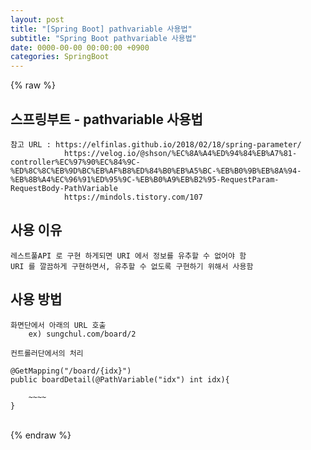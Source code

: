 ```yaml
---  
layout: post  
title: "[Spring Boot] pathvariable 사용법"  
subtitle: "Spring Boot pathvariable 사용법"  
date: 0000-00-00 00:00:00 +0900  
categories: SpringBoot  
---  
```

{% raw %}  
## 스프링부트 - pathvariable 사용법  
  
	참고 URL : https://elfinlas.github.io/2018/02/18/spring-parameter/  
				https://velog.io/@shson/%EC%8A%A4%ED%94%84%EB%A7%81-controller%EC%97%90%EC%84%9C-%ED%8C%8C%EB%9D%BC%EB%AF%B8%ED%84%B0%EB%A5%BC-%EB%B0%9B%EB%8A%94-%EB%8B%A4%EC%96%91%ED%95%9C-%EB%B0%A9%EB%B2%95-RequestParam-RequestBody-PathVariable  
				https://mindols.tistory.com/107  
  
## 사용 이유  
	레스트풀API 로 구현 하게되면 URI 에서 정보를 유추할 수 없어야 함  
	URI 를 깔끔하게 구현하면서, 유추할 수 없도록 구현하기 위해서 사용함  
  
## 사용 방법  
  
	화면단에서 아래의 URL 호출  
		ex) sungchul.com/board/2  
  
	컨트롤러단에서의 처리  
  
	@GetMapping("/board/{idx}")  
	public boardDetail(@PathVariable("idx") int idx){  
  
		~~~~  
	}  
  
                                                                                                                                                                                                                                                                                                                                                                                                                                                                                                                                                                                                                                  
{% endraw %}